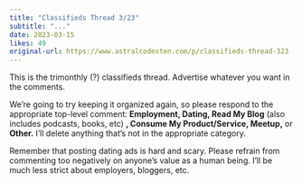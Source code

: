 ```yaml
---
title: "Classifieds Thread 3/23"
subtitle: "..."
date: 2023-03-15
likes: 49
original-url: https://www.astralcodexten.com/p/classifieds-thread-323
---
```

This is the trimonthly (?) classifieds thread. Advertise whatever you want in the comments.

We’re going to try keeping it organized again, so please respond to the appropriate top-level comment: **Employment, Dating, Read My Blog** (also includes podcasts, books, etc) **, Consume My Product/Service, Meetup,** or **Other.** I’ll delete anything that’s not in the appropriate category.

Remember that posting dating ads is hard and scary. Please refrain from commenting too negatively on anyone’s value as a human being. I’ll be much less strict about employers, bloggers, etc.
